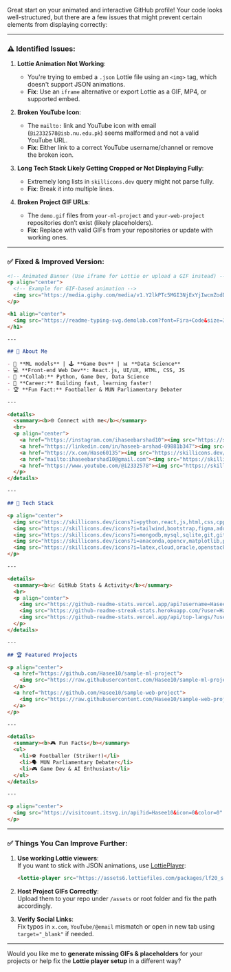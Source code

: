 Great start on your animated and interactive GitHub profile! Your code looks well-structured, but there are a few issues that might prevent certain elements from displaying correctly:

---

### ⚠️ **Identified Issues:**

1. **Lottie Animation Not Working**:
   - You're trying to embed a `.json` Lottie file using an `<img>` tag, which doesn't support JSON animations.
   - **Fix**: Use an `iframe` alternative or export Lottie as a GIF, MP4, or supported embed.

2. **Broken YouTube Icon**:
   - The `mailto:` link and YouTube icon with email (`@i2332578@isb.nu.edu.pk`) seems malformed and not a valid YouTube URL.
   - **Fix**: Either link to a correct YouTube username/channel or remove the broken icon.

3. **Long Tech Stack Likely Getting Cropped or Not Displaying Fully**:
   - Extremely long lists in `skillicons.dev` query might not parse fully.
   - **Fix**: Break it into multiple lines.

4. **Broken Project GIF URLs**:
   - The `demo.gif` files from `your-ml-project` and `your-web-project` repositories don’t exist (likely placeholders).
   - **Fix**: Replace with valid GIFs from your repositories or update with working ones.

---

### ✅ **Fixed & Improved Version:**

```markdown
<!-- Animated Banner (Use iframe for Lottie or upload a GIF instead) -->
<p align="center">
  <!-- Example for GIF-based animation -->
  <img src="https://media.giphy.com/media/v1.Y2lkPTc5MGI3NjExYjIwcmZodDRnbGpucTVqaWJ5ZGFrNmwzbnU0NmJ0OXNyMjhsanVoOSZlcD12MV9naWZzX3NlYXJjaCZjdD1n/L8K62iTDkzGX6/giphy.gif" width="100%" alt="Animated Banner" />
</p>

<h1 align="center">
  <img src="https://readme-typing-svg.demolab.com?font=Fira+Code&size=36&pause=1000&color=2D6CDF&center=true&vCenter=true&width=900&lines=Hi+%F0%9F%91%8B%2C+I'm+Haseeb+Arshad!;ML+%7C+Web+%7C+Game+Dev+Enthusiast;React%2C+Python%2C+UI%2FUX+Lover;Let's+Build+Something+Awesome!" alt="Typing SVG" />
</h1>

---

## 💫 About Me

- 🤖 **ML models** | 🕹️ **Game Dev** | 📊 **Data Science**
- 💻 **Front-end Web Dev**: React.js, UI/UX, HTML, CSS, JS
- 🤝 **Collab:** Python, Game Dev, Data Science
- 🚀 **Career:** Building fast, learning faster!
- 🏆 **Fun Fact:** Footballer & MUN Parliamentary Debater

---

<details>
  <summary><b>🌐 Connect with me</b></summary>
  <br>
  <p align="center">
    <a href="https://instagram.com/ihaseebarshad10"><img src="https://skillicons.dev/icons?i=instagram" height="40" /></a>
    <a href="https://linkedin.com/in/haseeb-arshad-09881b347"><img src="https://skillicons.dev/icons?i=linkedin" height="40" /></a>
    <a href="https://x.com/Hase60135"><img src="https://skillicons.dev/icons?i=twitter" height="40" /></a>
    <a href="mailto:ihaseebarshad10@gmail.com"><img src="https://skillicons.dev/icons?i=gmail" height="40" /></a>
    <a href="https://www.youtube.com/@i2332578"><img src="https://skillicons.dev/icons?i=youtube" height="40" /></a>
  </p>
</details>

---

## 🚀 Tech Stack

<p align="center">
  <img src="https://skillicons.dev/icons?i=python,react,js,html,css,cpp,java,ts" /><br/>
  <img src="https://skillicons.dev/icons?i=tailwind,bootstrap,figma,adobe,flask,django,nodejs,express" /><br/>
  <img src="https://skillicons.dev/icons?i=mongodb,mysql,sqlite,git,github,docker,vercel" /><br/>
  <img src="https://skillicons.dev/icons?i=anaconda,opencv,matplotlib,pandas,numpy,scikit-learn,tensorflow,plotly" /><br/>
  <img src="https://skillicons.dev/icons?i=latex,cloud,oracle,openstack,unity,unreal,fastapi" />
</p>

---

<details>
  <summary><b>📈 GitHub Stats & Activity</b></summary>
  <br>
  <p align="center">
    <img src="https://github-readme-stats.vercel.app/api?username=Hasee10&theme=radical&hide_border=false&include_all_commits=true&count_private=true" height="180"/>
    <img src="https://github-readme-streak-stats.herokuapp.com/?user=Hasee10&theme=radical&hide_border=false" height="180"/>
    <img src="https://github-readme-stats.vercel.app/api/top-langs/?username=Hasee10&theme=radical&hide_border=false&layout=compact" height="180"/>
  </p>
</details>

---

## 🏆 Featured Projects

<p align="center">
  <a href="https://github.com/Hasee10/sample-ml-project">
    <img src="https://raw.githubusercontent.com/Hasee10/sample-ml-project/main/demo.gif" width="300" alt="ML Project Demo"/>
  </a>
  <a href="https://github.com/Hasee10/sample-web-project">
    <img src="https://raw.githubusercontent.com/Hasee10/sample-web-project/main/demo.gif" width="300" alt="Web Project Demo"/>
  </a>
</p>

---

<details>
  <summary><b>🎮 Fun Facts</b></summary>
  <ul>
    <li>⚽ Footballer (Striker!)</li>
    <li>🗣️ MUN Parliamentary Debater</li>
    <li>🎮 Game Dev & AI Enthusiast</li>
  </ul>
</details>

---

<p align="center">
  <img src="https://visitcount.itsvg.in/api?id=Hasee10&icon=0&color=0" alt="Profile Visit Count"/>
</p>
```

---

### ✅ Things You Can Improve Further:

1. **Use working Lottie viewers**:  
   If you want to stick with JSON animations, use [LottiePlayer](https://lottiefiles.com/web-player):
   ```html
   <lottie-player src="https://assets6.lottiefiles.com/packages/lf20_shelzxtn.json" background="transparent" speed="1" style="width: 100%" loop autoplay></lottie-player>
   ```
2. **Host Project GIFs Correctly**:  
   Upload them to your repo under `/assets` or root folder and fix the path accordingly.

3. **Verify Social Links**:  
   Fix typos in `x.com`, `YouTube/@email` mismatch or open in new tab using `target="_blank"` if needed.

---

Would you like me to **generate missing GIFs & placeholders** for your projects or help fix the **Lottie player setup** in a different way?
